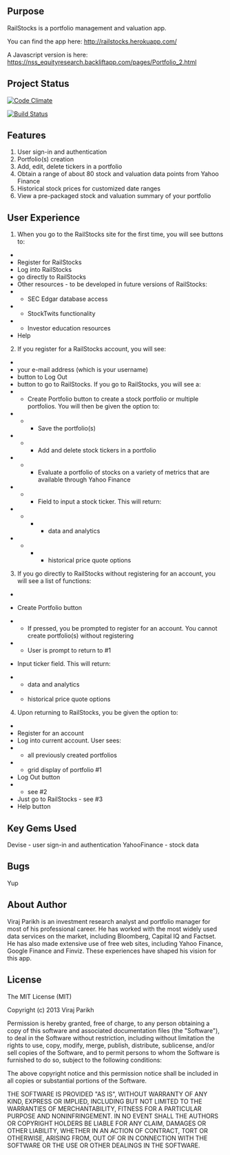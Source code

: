 Purpose
-------
RailStocks is a portfolio management and valuation app.

You can find the app here: http://railstocks.herokuapp.com/ 

A Javascript version is here: https://nss_equityresearch.backliftapp.com/pages/Portfolio_2.html


Project Status
--------------

[![Code Climate](https://codeclimate.com/github/virajparikh/RailStocks.png)](https://codeclimate.com/github/virajparikh/RailStocks)

[![Build Status](https://travis-ci.org/virajparikh/RailStocks.png)](https://travis-ci.org/virajparikh/RailStocks)


Features
--------
1. User sign-in and authentication
2. Portfolio(s) creation
3. Add, edit, delete tickers in a portfolio
4. Obtain a range of about 80 stock and valuation data points from Yahoo Finance
5. Historical stock prices for customized date ranges
6. View a pre-packaged stock and valuation summary of your portfolio

User Experience
-
1. When you go to the RailStocks site for the first time, you will see buttons to:
-
- Register for RailStocks
- Log into RailStocks
- go directly to RailStocks
- Other resources - to be developed in future versions of RailStocks:
- - SEC Edgar database access
- - StockTwits functionality
- - Investor education resources
- Help

2. If you register for a RailStocks account, you will see:
-
- your e-mail address (which is your username)
- button to Log Out
- button to go to RailStocks.  If you go to RailStocks, you will see a:
- - Create Portfolio button to create a stock portfolio or multiple portfolios.  You will then be given the option to:
- - - Save the portfolio(s)
- - - Add and delete stock tickers in a portfolio
- - - Evaluate a portfolio of stocks on a variety of metrics that are available through Yahoo Finance
- - - Field to input a stock ticker.  This will return:
- - - - data and analytics
- - - - historical price quote options

3. If you go directly to RailStocks without registering for an account, you will see a list of functions:
-
- Create Portfolio button  
- - If pressed, you be prompted to register for an account.  You cannot create portfolio(s) without registering

- - User is prompt to return to #1
- Input ticker field.  This will return:
- - data and analytics
- - historical price quote options

4. Upon returning to RailStocks, you be given the option to:
-
- Register for an account
- Log into current account.  User sees:
- - all previously created portfolios
- - grid display of portfolio #1
- Log Out button
- - see #2
- Just go to RailStocks - see #3
- Help button


Key Gems Used
--------
Devise - user sign-in and authentication
YahooFinance - stock data

Bugs
----
Yup

About Author
------------
Viraj Parikh is an investment research analyst and portfolio manager for most of his professional career.  He has worked with the most widely used data services on the market, including Bloomberg, Capital IQ and Factset.  He has also made extensive use of free web sites, including Yahoo Finance, Google Finance and Finviz.  These experiences have shaped his vision for this app.

License
--------
The MIT License (MIT)

Copyright (c) 2013 Viraj Parikh

Permission is hereby granted, free of charge, to any person obtaining a copy
of this software and associated documentation files (the "Software"), to deal
in the Software without restriction, including without limitation the rights
to use, copy, modify, merge, publish, distribute, sublicense, and/or sell
copies of the Software, and to permit persons to whom the Software is
furnished to do so, subject to the following conditions:

The above copyright notice and this permission notice shall be included in
all copies or substantial portions of the Software.

THE SOFTWARE IS PROVIDED "AS IS", WITHOUT WARRANTY OF ANY KIND, EXPRESS OR
IMPLIED, INCLUDING BUT NOT LIMITED TO THE WARRANTIES OF MERCHANTABILITY,
FITNESS FOR A PARTICULAR PURPOSE AND NONINFRINGEMENT. IN NO EVENT SHALL THE
AUTHORS OR COPYRIGHT HOLDERS BE LIABLE FOR ANY CLAIM, DAMAGES OR OTHER
LIABILITY, WHETHER IN AN ACTION OF CONTRACT, TORT OR OTHERWISE, ARISING FROM,
OUT OF OR IN CONNECTION WITH THE SOFTWARE OR THE USE OR OTHER DEALINGS IN
THE SOFTWARE.